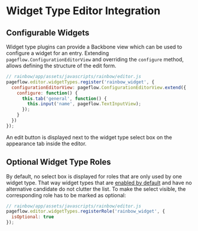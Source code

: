 # Widget Type Editor Integration

## Configurable Widgets

Widget type plugins can provide a Backbone view which can be used to
configure a widget for an entry. Extending
`pageflow.ConfigurationEditorView` and overriding the `configure`
method, allows defining the structure of the edit form.

```js
// rainbow/app/assets/javascripts/rainbow/editor.js
pageflow.editor.widgetTypes.register('rainbow_widget', {
  configurationEditorView: pageflow.ConfigurationEditorView.extend({
    configure: function() {
      this.tab('general', function() {
        this.input('name', pageflow.TextInputView);
      });
    }
  })
});
```

An edit button is displayed next to the widget type select box on the
appearance tab inside the editor.

## Optional Widget Type Roles

By default, no select box is displayed for roles that are only used by
one widget type. That way widget types that are
[enabled by default](enabling_widgets_by_default.md) and have no
alternative candidate do not clutter the list. To make the select
visible, the corresponding role has to be marked as optional:

```js
// rainbow/app/assets/javascripts/rainbow/editor.js
pageflow.editor.widgetTypes.registerRole('rainbow_widget', {
  isOptional: true
});
```
